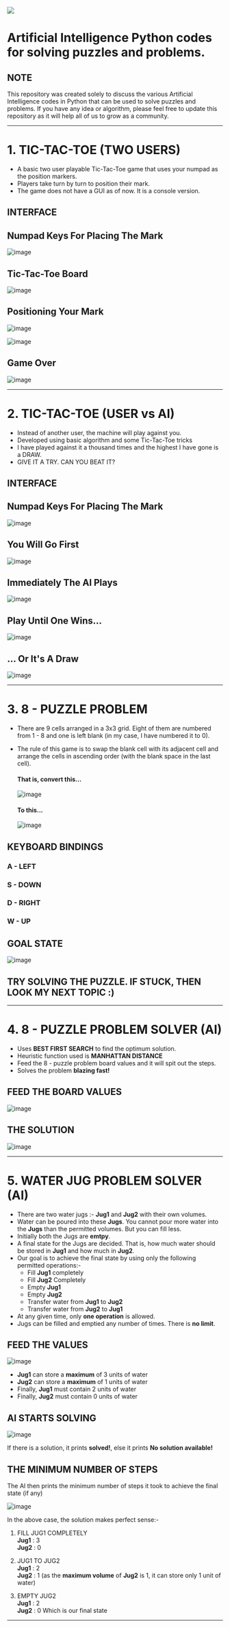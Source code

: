 ![](https://img.shields.io/static/v1?label=OPEN-SOURCED&message=Yes&color=blueviolet)

# Artificial Intelligence Python codes for solving puzzles and problems.

## NOTE

This repository was created solely to discuss the various Artificial Intelligence codes in Python that can be used to solve puzzles and problems. If you have any idea or algorithm, please feel free to update this repository as it will help all of us to grow as a community.

---

# 1. TIC-TAC-TOE (TWO USERS)   
   
- A basic two user playable Tic-Tac-Toe game that uses your numpad as the position markers.   
- Players take turn by turn to position their mark.   
- The game does not have a GUI as of now. It is a console version.

## INTERFACE

## Numpad Keys For Placing The Mark
![image](https://user-images.githubusercontent.com/55954313/125397562-b9ccb900-e3cb-11eb-83f9-a3f32b04927f.png)   


## Tic-Tac-Toe Board  

![image](https://user-images.githubusercontent.com/55954313/125396594-6148ec00-e3ca-11eb-96c6-59ce6d054445.png)   

## Positioning Your Mark

![image](https://user-images.githubusercontent.com/55954313/125396793-a4a35a80-e3ca-11eb-852d-03664844486d.png)   

![image](https://user-images.githubusercontent.com/55954313/125397021-fd72f300-e3ca-11eb-8634-3ecea78cbed1.png)

## Game Over

![image](https://user-images.githubusercontent.com/55954313/125398061-74f55200-e3cc-11eb-9bdc-2ba0b786980a.png)

---

# 2. TIC-TAC-TOE (USER vs AI)   
   
- Instead of another user, the machine will play against you.
- Developed using basic algorithm and some Tic-Tac-Toe tricks
- I have played against it a thousand times and the highest I have gone is a DRAW.
- GIVE IT A TRY. CAN YOU BEAT IT?   

## INTERFACE

## Numpad Keys For Placing The Mark
![image](https://user-images.githubusercontent.com/55954313/125397562-b9ccb900-e3cb-11eb-83f9-a3f32b04927f.png)   

## You Will Go First
![image](https://user-images.githubusercontent.com/55954313/125399778-ad962b00-e3ce-11eb-9178-8fd3e08489af.png)

## Immediately The AI Plays
![image](https://user-images.githubusercontent.com/55954313/125399936-ddddc980-e3ce-11eb-85f3-1d5272b8ac64.png)

## Play Until One Wins...
![image](https://user-images.githubusercontent.com/55954313/125400018-f817a780-e3ce-11eb-8ef0-19d4bbc96618.png)

## ... Or It's A Draw
![image](https://user-images.githubusercontent.com/55954313/125400132-29907300-e3cf-11eb-88d9-eff0ea78f5ec.png)

---

# 3. 8 - PUZZLE PROBLEM   
   
- There are 9 cells arranged in a 3x3 grid. Eight of them are numbered from 1 - 8 and one is left blank (in my case, I have numbered it to 0).
- The rule of this game is to swap the blank cell with its adjacent cell and arrange the cells in ascending order (with the blank space in the last cell).   
  #### That is, convert this...   
  
  ![image](https://user-images.githubusercontent.com/55954313/125402163-b5a39a00-e3d1-11eb-9466-2bc1c7bdef15.png)   
  
  #### To this...   
  
  ![image](https://user-images.githubusercontent.com/55954313/125401360-ad972a80-e3d0-11eb-81e2-7ea72e4e05df.png)   
  
## KEYBOARD BINDINGS

### A - LEFT
### S - DOWN
### D - RIGHT
### W - UP

## GOAL STATE

![image](https://user-images.githubusercontent.com/55954313/125401360-ad972a80-e3d0-11eb-81e2-7ea72e4e05df.png)  

## TRY SOLVING THE PUZZLE. IF STUCK, THEN LOOK MY NEXT TOPIC :)

---

# 4. 8 - PUZZLE PROBLEM SOLVER (AI)   
   
- Uses **BEST FIRST SEARCH** to find the optimum solution.
- Heuristic function used is **MANHATTAN DISTANCE**
- Feed the 8 - puzzle problem board values and it will spit out the steps.
- Solves the problem **blazing fast!**

## FEED THE BOARD VALUES

![image](https://user-images.githubusercontent.com/55954313/125405419-56e01f80-e3d5-11eb-9f4b-b43e8f282954.png)   

## THE SOLUTION

![image](https://user-images.githubusercontent.com/55954313/125405521-75deb180-e3d5-11eb-8354-ccb22fccaf0e.png)

---

# 5. WATER JUG PROBLEM SOLVER (AI)  
   
- There are two water jugs :- **Jug1** and **Jug2** with their own volumes.
- Water can be poured into these **Jugs**. You cannot pour more water into the **Jugs** than the permitted volumes. But you can fill less.
- Initially both the Jugs are **emtpy**.
- A final state for the Jugs are decided. That is, how much water should be stored in **Jug1** and how much in **Jug2**.
- Our goal is to achieve the final state by using only the following permitted operations:- 
   * Fill **Jug1** completely
   * Fill **Jug2** Completely
   * Empty **Jug1**
   * Empty **Jug2**
   * Transfer water from **Jug1** to **Jug2**
   * Transfer water from **Jug2** to **Jug1**
- At any given time,  only **one operation** is allowed.
- Jugs can be filled and emptied any number of times. There is **no limit**.   
   
## FEED THE VALUES

![image](https://user-images.githubusercontent.com/55954313/129287894-ed3ed015-055d-4237-99f8-d814277abdd9.png)   
   
- **Jug1** can store a **maximum** of 3 units of water
- **Jug2** can store a **maximum** of 1 units of water
- Finally, **Jug1** must contain 2 units of water
- Finally, **Jug2** must contain 0 units of water   
   
## AI STARTS SOLVING

![image](https://user-images.githubusercontent.com/55954313/129288162-e5ce4b3b-3800-4950-8375-ff032d8e1272.png)   
   
If there is a solution, it prints **solved!**, else it prints **No solution available!**

## THE MINIMUM NUMBER OF STEPS   
   
The AI then prints the minimum number of steps it took to achieve the final state (if any)   
   
![image](https://user-images.githubusercontent.com/55954313/129288413-958bf521-7a3f-4910-a9ee-4f80f01fe349.png)   
   
In the above case, the solution makes perfect sense:-
1. FILL JUG1 COMPLETELY   
   **Jug1** : 3   
   **Jug2** : 0    
   
2. JUG1 TO JUG2   
   **Jug1** : 2   
   **Jug2** : 1 (as the **maximum volume** of **Jug2** is 1, it can store only 1 unit of water)   
   
3. EMPTY JUG2   
   **Jug1** : 2   
   **Jug2** : 0 
Which is our final state
---

